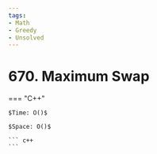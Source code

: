 ```yaml
---
tags:
- Math
- Greedy
- Unsolved
---
```



# 670. Maximum Swap

=== "C++"

    $Time: O()$

    $Space: O()$

    ``` c++
    ```